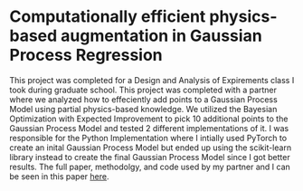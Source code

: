 # Computationally efficient physics-based augmentation in Gaussian Process Regression
This project was completed for a Design and Analysis of Expirements class I took during graduate school. This project was completed with a partner where we analyzed how to effeciently add points to a Gaussian Process Model using partial physics-based knowledge. We utilized the Bayesian Optimization with Expected Improvement to pick 10 additional points to the Gaussian Process Model and tested 2 different implementations of it. I was responsible for the Python Implementation where I intially used PyTorch to create an inital Gaussian Process Model but ended up using the scikit-learn library instead to create the final Gaussian Process Model since I got better results. The full paper, methodolgy, and code used by my partner and I can be seen in this paper [here](https://drive.google.com/file/d/1UJ9mA4CjA5UUo2ZRkaH86zqLy630Shwx/view?usp=sharing).

